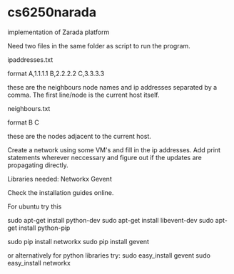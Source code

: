 cs6250narada
============

implementation of Zarada platform


Need two files in the same folder as script to run the program.

ipaddresses.txt

format
A,1.1.1.1
B,2.2.2.2
C,3.3.3.3

these are the neighbours node names and ip addresses separated by a comma. The
first line/node is the current host itself.

neighbours.txt

format
B
C

these are the nodes adjacent to the current host.

Create a network using some VM's and fill in the ip addresses. Add print statements wherever neccessary and figure out if the updates are propagating directly.


Libraries needed:
Networkx
Gevent

Check the installation guides online. 

For ubuntu try this

sudo apt-get install python-dev
sudo apt-get install libevent-dev
sudo apt-get install python-pip

sudo pip install networkx
sudo pip install gevent

or alternatively for python libraries try:
sudo easy_install gevent
sudo easy_install networkx
